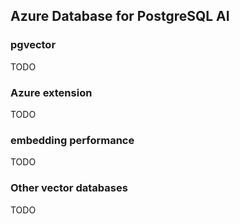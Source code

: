 ## Azure Database for PostgreSQL AI

### pgvector

TODO

### Azure extension

TODO

### embedding performance

TODO

### Other vector databases

TODO